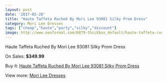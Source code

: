 ```yaml
---
layout: post
date: '2017-02-28'
title: "Haute Taffeta Ruched By Mori Lee 93081 Silky Prom Dress"
category: Mori Lee Dresses
tags: ["cheap","haute","party","silky","discount"]
image: http://www.neoformal.com/6879-thickbox_default/haute-taffeta-ruched-by-mori-lee-93081-silky-prom-dress.jpg
---
```

Haute Taffeta Ruched By Mori Lee 93081 Silky Prom Dress

On Sales: **$349.99**
<a href="https://www.neoformal.com/en/mori-lee-dresses/2473-haute-taffeta-ruched-by-mori-lee-93081-silky-prom-dress.html"><amp-img layout="responsive" width="600" height="600" src="//www.neoformal.com/6879-thickbox_default/haute-taffeta-ruched-by-mori-lee-93081-silky-prom-dress.jpg" alt="Haute Taffeta Ruched By Mori Lee 93081 Silky Prom Dress 0" /></a>
<a href="https://www.neoformal.com/en/mori-lee-dresses/2473-haute-taffeta-ruched-by-mori-lee-93081-silky-prom-dress.html"><amp-img layout="responsive" width="600" height="600" src="//www.neoformal.com/6880-thickbox_default/haute-taffeta-ruched-by-mori-lee-93081-silky-prom-dress.jpg" alt="Haute Taffeta Ruched By Mori Lee 93081 Silky Prom Dress 1" /></a>
<a href="https://www.neoformal.com/en/mori-lee-dresses/2473-haute-taffeta-ruched-by-mori-lee-93081-silky-prom-dress.html"><amp-img layout="responsive" width="600" height="600" src="//www.neoformal.com/6881-thickbox_default/haute-taffeta-ruched-by-mori-lee-93081-silky-prom-dress.jpg" alt="Haute Taffeta Ruched By Mori Lee 93081 Silky Prom Dress 2" /></a>
<a href="https://www.neoformal.com/en/mori-lee-dresses/2473-haute-taffeta-ruched-by-mori-lee-93081-silky-prom-dress.html"><amp-img layout="responsive" width="600" height="600" src="//www.neoformal.com/6882-thickbox_default/haute-taffeta-ruched-by-mori-lee-93081-silky-prom-dress.jpg" alt="Haute Taffeta Ruched By Mori Lee 93081 Silky Prom Dress 3" /></a>

Buy it: [Haute Taffeta Ruched By Mori Lee 93081 Silky Prom Dress](https://www.neoformal.com/en/mori-lee-dresses/2473-haute-taffeta-ruched-by-mori-lee-93081-silky-prom-dress.html "Haute Taffeta Ruched By Mori Lee 93081 Silky Prom Dress")

View more: [Mori Lee Dresses](https://www.neoformal.com/en/22-mori-lee-dresses "Mori Lee Dresses")